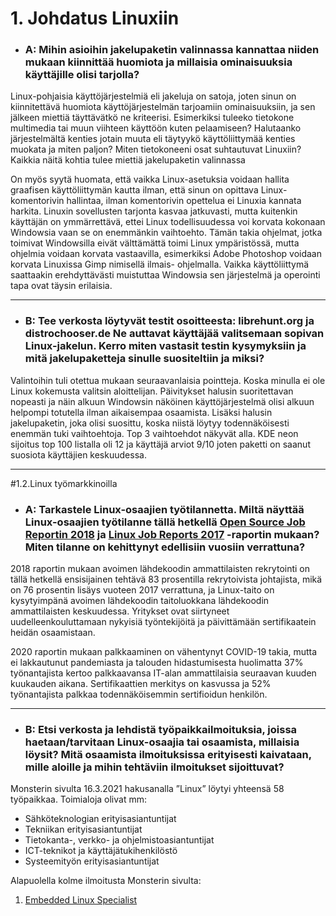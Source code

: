 # 1\. Johdatus Linuxiin

- ### A: Mihin asioihin jakelupaketin valinnassa kannattaa niiden mukaan kiinnittää huomiota ja millaisia ominaisuuksia käyttäjille olisi tarjolla?

Linux-pohjaisia käyttöjärjestelmiä eli jakeluja on satoja, joten sinun on kiinnitettävä huomiota käyttöjärjestelmän tarjoamiin ominaisuuksiin, ja sen jälkeen miettiä täyttävätkö ne kriteerisi. Esimerkiksi tuleeko tietokone multimedia tai muun viihteen käyttöön kuten pelaamiseen? Halutaanko järjestelmältä kenties jotain muuta eli täytyykö käyttöliittymää kenties muokata ja miten paljon? Miten tietokoneeni osat suhtautuvat Linuxiin? Kaikkia näitä kohtia tulee miettiä jakelupaketin valinnassa

On myös syytä huomata, että vaikka Linux-asetuksia voidaan hallita graafisen käyttöliittymän kautta ilman, että sinun on opittava Linux-komentorivin hallintaa, ilman komentorivin opettelua ei Linuxia kannata harkita. Linuxin sovellusten tarjonta kasvaa jatkuvasti, mutta kuitenkin käyttäjän on ymmärrettävä, ettei Linux todellisuudessa voi korvata kokonaan Windowsia vaan se on enemmänkin vaihtoehto. Tämän takia ohjelmat, jotka toimivat Windowsilla eivät välttämättä toimi Linux ympäristössä, mutta ohjelmia voidaan korvata vastaavilla, esimerkiksi Adobe Photoshop voidaan korvata Linuxissa Gimp nimisellä ilmais- ohjelmalla.  Vaikka käyttöliittymä saattaakin erehdyttävästi muistuttaa Windowsia sen järjestelmä ja operointi tapa ovat täysin erilaisia.

---

- ### B: Tee verkosta löytyvät testit osoitteesta: librehunt.org ja distrochooser.de Ne auttavat käyttäjää valitsemaan sopivan Linux-jakelun. Kerro miten vastasit testin kysymyksiin ja mitä jakelupaketteja sinulle suositeltiin ja miksi?

Valintoihin tuli otettua mukaan seuraavanlaisia pointteja. Koska minulla ei ole Linux kokemusta valitsin aloittelijan. Päivitykset halusin suoritettavan nopeasti ja näin alkuun Windowsin näköinen käyttöjärjestelmä olisi alkuun helpompi totutella ilman aikaisempaa osaamista. Lisäksi halusin jakelupaketin, joka olisi suosittu, koska niistä löytyy todennäköisesti enemmän tuki vaihtoehtoja.  Top 3 vaihtoehdot näkyvät alla. KDE neon sijoitus top 100 listalla oli 12 ja käyttäjä arviot 9/10 joten paketti on saanut suosiota käyttäjien keskuudessa.

---

#1.2\.Linux työmarkkinoilla

- ### A: Tarkastele Linux-osaajien työtilannetta. Miltä näyttää Linux-osaajien työtilanne tällä hetkellä [Open Source Job Reportin 2018](https://www.linuxfoundation.org/wp-content/uploads/2019/10/osjobsreport_2018.pdf) ja [Linux Job Reports 2017](https://resources.linuxfoundation.org/LF+Core/publication_Linux_2017_Jobs_Report_final.pdf) -raportin mukaan? Miten tilanne on kehittynyt edellisiin vuosiin verrattuna?

2018 raportin mukaan avoimen lähdekoodin ammattilaisten rekrytointi on tällä hetkellä ensisijainen tehtävä 83 prosentilla rekrytoivista johtajista, mikä on 76 prosentin lisäys vuoteen 2017 verrattuna, ja Linux-taito on kysytyimpänä avoimen lähdekoodin taitoluokkana lähdekoodin ammattilaisten keskuudessa. Yritykset ovat siirtyneet uudelleenkouluttamaan nykyisiä työntekijöitä ja päivittämään sertifikaatein heidän osaamistaan.

2020 raportin mukaan palkkaaminen on vähentynyt COVID-19 takia, mutta ei lakkautunut pandemiasta ja talouden hidastumisesta huolimatta 37% työnantajista kertoo palkkaavansa IT-alan ammattilaisia seuraavan kuuden kuukauden aikana.  Sertifikaattien merkitys on kasvussa ja 52% työnantajista palkkaa todennäköisemmin sertifioidun henkilön.

---

- ### B: Etsi verkosta ja lehdistä työpaikkailmoituksia, joissa haetaan/tarvitaan Linux-osaajia tai osaamista, millaisia löysit? Mitä osaamista ilmoituksissa erityisesti kaivataan, mille aloille ja mihin tehtäviin ilmoitukset sijoittuvat?

Monsterin sivulta 16.3.2021 hakusanalla ”Linux” löytyi yhteensä 58 työpaikkaa. Toimialoja olivat mm:

- Sähköteknologian erityisasiantuntijat
- Tekniikan erityisasiantuntijat
- Tietokanta-, verkko- ja ohjelmistoasiantuntijat
- ICT-teknikot ja käyttäjätukihenkilöstö
- Systeemityön erityisasiantuntijat

Alapuolella kolme ilmoitusta Monsterin sivulta:

1. [Embedded Linux Specialist](https://raw.githubusercontent.com/PetteriHavia/E9955-3003-Linux-Johdatus/main/src/Kuvat/ilmoitus1.jpg)
